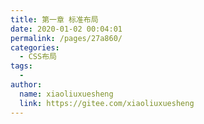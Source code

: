 ```yaml
---
title: 第一章 标准布局
date: 2020-01-02 00:04:01
permalink: /pages/27a860/
categories:
  - CSS布局
tags:
  - 
author: 
  name: xiaoliuxuesheng
  link: https://gitee.com/xiaoliuxuesheng
---
```

